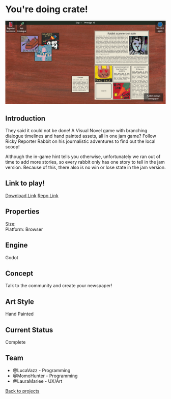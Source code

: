 # You're doing crate!

![banner](newspaper.png)

## Introduction
They said it could not be done! A Visual Novel game with branching dialogue timelines and hand painted assets, all in one jam game?
Follow Ricky Reporter Rabbit on his journalistic adventures to find out the local scoop!

Although the in-game hint tells you otherwise, unfortunately we ran out of time to add more stories, so every rabbit only has one story to tell in the jam version. Because of this, there also is no win or lose state in the jam version.

## Link to play!
[Download Link](https://lucavazz.itch.io/rabbit-reporter)
[Repo Link](https://gitlab.com/greenopal-studio/rabbit-reporter-ld54-freeze)

## Properties
Size: <br>
Platform: Browser

## Engine
Godot

## Concept
Talk to the community and create your newspaper!

## Art Style
Hand Painted

## Current Status
Complete

## Team
- @LucaVazz - Programming
- @MomoHunter - Programming
- @LauraMariee - UX/Art



[Back to projects](projects.md)
